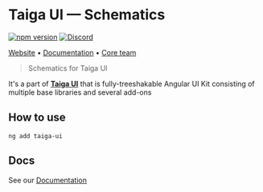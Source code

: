 # Taiga UI — Schematics

[![npm version](https://img.shields.io/npm/v/taiga-ui.svg)](https://npmjs.com/package/taiga-ui)
[![Discord](https://img.shields.io/discord/748677963142135818?color=7289DA&label=%23taiga-ui&logo=discord&logoColor=white)](https://discord.gg/Us8d8JVaTg)

[Website](https://taiga-ui.dev) • [Documentation](https://taiga-ui.dev/getting-started) •
[Core team](https://github.com/taiga-family/taiga-ui/#core-team)

> Schematics for Taiga UI

It's a part of [**Taiga UI**](https://github.com/taiga-family/taiga-ui) that is fully-treeshakable Angular UI Kit
consisting of multiple base libraries and several add-ons

## How to use

```
ng add taiga-ui
```

## Docs

See our [Documentation](https://taiga-ui.dev/getting-started)
